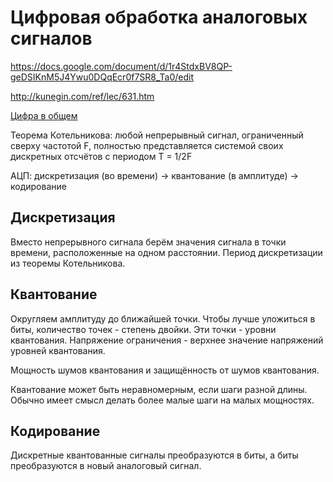 # Цифровая обработка аналоговых сигналов

https://docs.google.com/document/d/1r4StdxBV8QP-geDSIKnM5J4Ywu0DQqEcr0f7SR8_Ta0/edit

http://kunegin.com/ref/lec/631.htm

[Цифра в общем](./digital.md)

Теорема Котельникова: любой непрерывный сигнал, ограниченный сверху частотой F, полностью представляется системой своих дискретных отсчётов с периодом T = 1/2F

АЦП: дискретизация (во времени) -> квантование (в амплитуде) -> кодирование

## Дискретизация
Вместо непрерывного сигнала берём значения сигнала в точки времени, расположенные на одном расстоянии. Период дискретизации из теоремы Котельникова.

## Квантование
Округляем амплитуду до ближайшей точки. Чтобы лучше уложиться в биты, количество точек - степень двойки. Эти точки - уровни квантования. Напряжение ограничения - верхнее значение напряжений уровней квантования.

Мощность шумов квантования и защищённость от шумов квантования.

Квантование может быть неравномерным, если шаги разной длины. Обычно имеет смысл делать более малые шаги на малых мощностях.

## Кодирование

Дискретные квантованные сигналы преобразуются в биты, а биты преобразуются в новый аналоговый сигнал.
